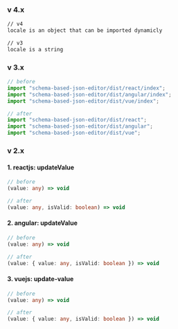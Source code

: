 ### v 4.x

```bash
// v4
locale is an object that can be imported dynamicly

// v3
locale is a string
```

### v 3.x

```ts
// before
import "schema-based-json-editor/dist/react/index";
import "schema-based-json-editor/dist/angular/index";
import "schema-based-json-editor/dist/vue/index";

// after
import "schema-based-json-editor/dist/react";
import "schema-based-json-editor/dist/angular";
import "schema-based-json-editor/dist/vue";
```

### v 2.x

#### 1. reactjs: updateValue

```ts
// before
(value: any) => void

// after
(value: any, isValid: boolean) => void
```

#### 2. angular: updateValue

```ts
// before
(value: any) => void

// after
(value: { value: any, isValid: boolean }) => void
```

#### 3. vuejs: update-value

```ts
// before
(value: any) => void

// after
(value: { value: any, isValid: boolean }) => void
```
